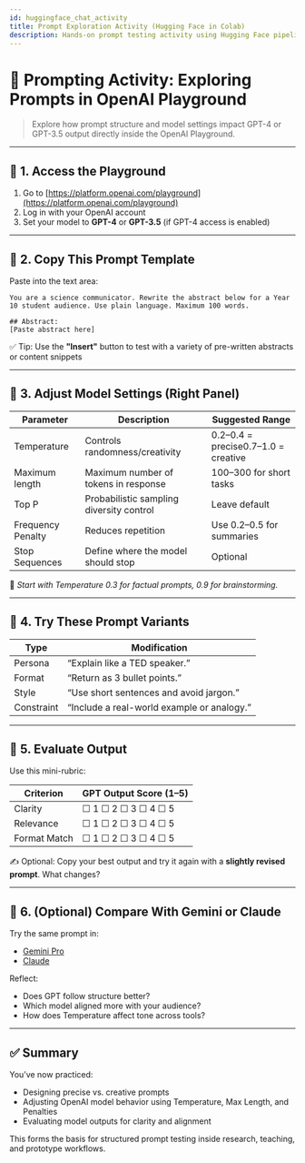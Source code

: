 ```yaml
---
id: huggingface_chat_activity
title: Prompt Exploration Activity (Hugging Face in Colab)
description: Hands-on prompt testing activity using Hugging Face pipelines in Google Colab.
---
```




# 🧪 Prompting Activity: Exploring Prompts in OpenAI Playground

> Explore how prompt structure and model settings impact GPT-4 or GPT-3.5 output directly inside the OpenAI Playground.

---

## 🔹 1. Access the Playground

1. Go to [https://platform.openai.com/playground](https://platform.openai.com/playground)
2. Log in with your OpenAI account
3. Set your model to **GPT-4** or **GPT-3.5** (if GPT-4 access is enabled)

---

## 🔹 2. Copy This Prompt Template

Paste into the text area:

```
You are a science communicator. Rewrite the abstract below for a Year 10 student audience. Use plain language. Maximum 100 words.

## Abstract:
[Paste abstract here]
```

✅ Tip: Use the **"Insert"** button to test with a variety of pre-written abstracts or content snippets

---

## 🔹 3. Adjust Model Settings (Right Panel)

| Parameter         | Description                              | Suggested Range                     |
| ----------------- | ---------------------------------------- | ----------------------------------- |
| Temperature       | Controls randomness/creativity           | 0.2–0.4 = precise0.7–1.0 = creative |
| Maximum length    | Maximum number of tokens in response     | 100–300 for short tasks             |
| Top P             | Probabilistic sampling diversity control | Leave default                       |
| Frequency Penalty | Reduces repetition                       | Use 0.2–0.5 for summaries           |
| Stop Sequences    | Define where the model should stop       | Optional                            |

🧠 *Start with Temperature 0.3 for factual prompts, 0.9 for brainstorming.*

---

## 🔹 4. Try These Prompt Variants

| Type       | Modification                               |
| ---------- | ------------------------------------------ |
| Persona    | “Explain like a TED speaker.”              |
| Format     | “Return as 3 bullet points.”               |
| Style      | “Use short sentences and avoid jargon.”    |
| Constraint | “Include a real-world example or analogy.” |

---

## 🔹 5. Evaluate Output

Use this mini-rubric:

| Criterion    | GPT Output Score (1–5) |
| ------------ | ---------------------- |
| Clarity      | ☐ 1 ☐ 2 ☐ 3 ☐ 4 ☐ 5    |
| Relevance    | ☐ 1 ☐ 2 ☐ 3 ☐ 4 ☐ 5    |
| Format Match | ☐ 1 ☐ 2 ☐ 3 ☐ 4 ☐ 5    |

✍️ Optional: Copy your best output and try it again with a **slightly revised prompt**. What changes?

---

## 🔹 6. (Optional) Compare With Gemini or Claude

Try the same prompt in:

- [Gemini Pro](https://aistudio.google.com)
- [Claude](https://claude.ai)

Reflect:

- Does GPT follow structure better?
- Which model aligned more with your audience?
- How does Temperature affect tone across tools?

---

## ✅ Summary

You’ve now practiced:

- Designing precise vs. creative prompts
- Adjusting OpenAI model behavior using Temperature, Max Length, and Penalties
- Evaluating model outputs for clarity and alignment

This forms the basis for structured prompt testing inside research, teaching, and prototype workflows.

